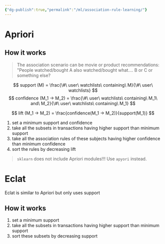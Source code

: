 ```yaml
---
{"dg-publish":true,"permalink":"/ml/association-rule-learning/"}
---
```


# Apriori
## How it works
> The association scenario can be movie or product recommendations: "People watched/bought A also watched/bought what.... B or C or something else? 

$$
support (M) = \frac{\#\ user\ watchlists\ containing\ M}{\#\ user\ watchlists}
$$
$$
confidence (M_1 -> M_2) = \frac{\#\ user\ watchlists\ containing\ M_1\ and\ M_2}{\#\ user\ watchlists\ containing\ M_1}
$$

$$
lift (M_1 -> M_2) = \frac{confidence(M_1 -> M_2)}{support(M_1)}
$$
1. set a minimum support and confidence
2. take all the subsets in transactions having higher support than minimum support
3. take all the association rules of these subjects having higher confidence than minimum confidence
4. sort the rules by decreasing lift

>  `sklearn` does not include Apriori modules!!! Use `apyori` instead.

# Eclat
Eclat is similar to Apriori but only uses support
## How it works
1. set a minimum support
2. take all the subsets in transactions having higher support than minimum support
3. sort these subsets by decreasing support